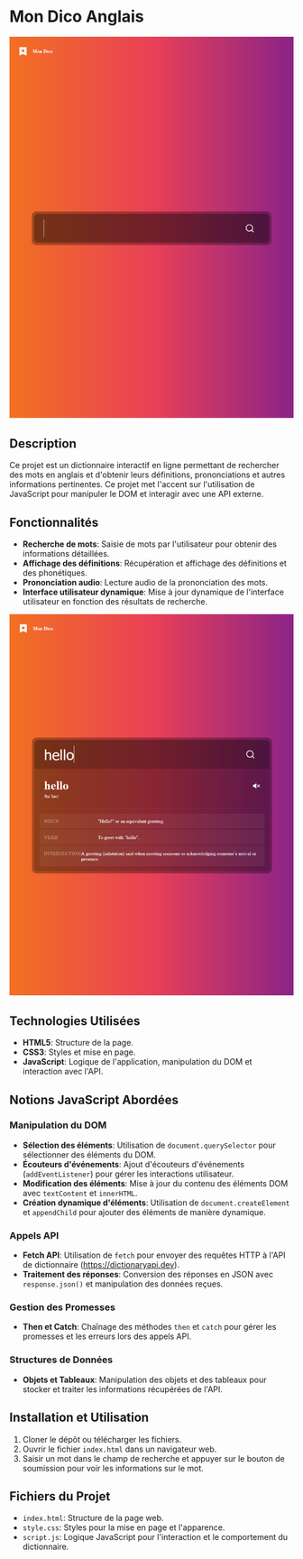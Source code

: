 # Mon Dico Anglais

![alt text](dico1.png)

## Description

Ce projet est un dictionnaire interactif en ligne permettant de rechercher des mots en anglais et d'obtenir leurs définitions, prononciations et autres informations pertinentes. Ce projet met l'accent sur l'utilisation de JavaScript pour manipuler le DOM et interagir avec une API externe.

## Fonctionnalités

- **Recherche de mots**: Saisie de mots par l'utilisateur pour obtenir des informations détaillées.
- **Affichage des définitions**: Récupération et affichage des définitions et des phonétiques.
- **Prononciation audio**: Lecture audio de la prononciation des mots.
- **Interface utilisateur dynamique**: Mise à jour dynamique de l'interface utilisateur en fonction des résultats de recherche.

![alt text](dico2.png)

## Technologies Utilisées

- **HTML5**: Structure de la page.
- **CSS3**: Styles et mise en page.
- **JavaScript**: Logique de l'application, manipulation du DOM et interaction avec l'API.

## Notions JavaScript Abordées

### Manipulation du DOM

- **Sélection des éléments**: Utilisation de `document.querySelector` pour sélectionner des éléments du DOM.
- **Écouteurs d'événements**: Ajout d'écouteurs d'événements (`addEventListener`) pour gérer les interactions utilisateur.
- **Modification des éléments**: Mise à jour du contenu des éléments DOM avec `textContent` et `innerHTML`.
- **Création dynamique d'éléments**: Utilisation de `document.createElement` et `appendChild` pour ajouter des éléments de manière dynamique.

### Appels API

- **Fetch API**: Utilisation de `fetch` pour envoyer des requêtes HTTP à l'API de dictionnaire (https://dictionaryapi.dev).
- **Traitement des réponses**: Conversion des réponses en JSON avec `response.json()` et manipulation des données reçues.

### Gestion des Promesses

- **Then et Catch**: Chaînage des méthodes `then` et `catch` pour gérer les promesses et les erreurs lors des appels API.

### Structures de Données

- **Objets et Tableaux**: Manipulation des objets et des tableaux pour stocker et traiter les informations récupérées de l'API.

## Installation et Utilisation

1. Cloner le dépôt ou télécharger les fichiers.
2. Ouvrir le fichier `index.html` dans un navigateur web.
3. Saisir un mot dans le champ de recherche et appuyer sur le bouton de soumission pour voir les informations sur le mot.

## Fichiers du Projet

- `index.html`: Structure de la page web.
- `style.css`: Styles pour la mise en page et l'apparence.
- `script.js`: Logique JavaScript pour l'interaction et le comportement du dictionnaire.
